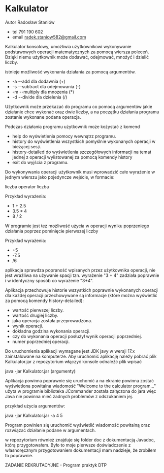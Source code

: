 # Kalkulator
Autor Radosław Staniów
- tel 791 190 602
- email radek.staniow582@gmail.com

Kalkulator konsolowy, umożliwia użytkownikowi wykonywanie podstawowych operacji matematycznych za pomocą wiersza poleceń. Dzięki niemu użytkownik może dodawać, odejmować, mnożyć i dzielić liczby.

istnieje możliwość wykonania działania za pomocą argumentów.
- -a --add        dla dodawnia     (+) 
- -s --subtract   dla odejmowania  (-)
- -m --multiply   dla mnozenia     (*)
- -d --divide     dla dzielenia    (/)

Użytkownik może przekazać do programu co pomocą argumentów jakie działanie chce wykonać oraz dwie liczby, 
a na początku działania programu zostanie wykonane podana operacja.

Podczas działania programu użytkownik może kożystać z komend 
- help              do wyświetlenia pomocy wewnątrz programu.
- history           do wyświetlenia wszystkich pomyślnie wykonanych operacji w bieżącej sesji.
- history-detailed  do wyświetlenia szczegółowych informacji na temat jednej z operacji wylistowanej za pomocą komendy history
- exit              do wyjścia z programu.

Do wykonywania operacji użytkownik musi wprowadzić całe wyrażenie w jednym wierszu jako pojedyncze wejście, w formacie: 

liczba operator liczba

Przykład wyrażenia:
- 1 + 2.5
- 3.5 * 4
- 8 / 2

W programie jest też możliwość użycia w operacji wyniku poprzeniego działania poprzez pominięcie pierwszej liczby

Przykład wyrażenia:
- +5
- -7.5
- /6

aplikacja sprawdza popraność wpisanych przez użytkownika operacji, nie jest wrażliwa na używanie spacji tzn. 
wyrażenie "3 + 4" zadziała poprawnie i w identyczny sposób co wyrażenie "3+4".

Aplikacja przechowuje historie wszystkich poprawnie wykonanych operacji dla każdej operacji przechowywane są informacje (które można wyświetlić za pomocą komendy history-detailed):
- wartość pierwszej liczby.
- wartość drugiej liczby.
- jaka operacja została przeprowadzona.
- wynik operacji.
- dokładna godzina wykonania operacji.
- czy do wykonania operacji posłużył wynik operacji poprzedniej.
- numer poprzedniej operacji.

Do uruchomienia aplikacji wymagane jest JDK javy w wersji 17.x zainstalowane na komputerze.
Aby uruchomić aplikację należy pobrać plik Kalkulator.jar z repozytorium 
włączyć konsole odnaleźć plik wpisać 

java -jar Kalkulator.jar (argumenty)

Aplikacja powinna poprawnie się uruchomić a na ekranie powinna zostać wyświetlona powitalna wiadomość "Welcome to the calculator program..."
użyta w programie biblioteka JCommander została załączona do jara więc Java nie powinna mieć żadnych problemów z odszukaniem jej. 

przykład użycia argumentów:

java -jar Kalkulator.jar -a 4 5

Program powinien się uruchomić wyświetlić wiadomość powitalną oraz rozwiązać działanie podane w argumentach.

w repozytorium również znajduje się folder doc z dokumentacją Javadoc, którą przygotowałem. Było to moje pierwsze doświadczenie z własnoręcznym przygotowaniem dokumentacji mam nadzieje, że zrobiłem to poprawnie. 

ZADANIE REKRUTACYJNE - Program praktyk DTP
